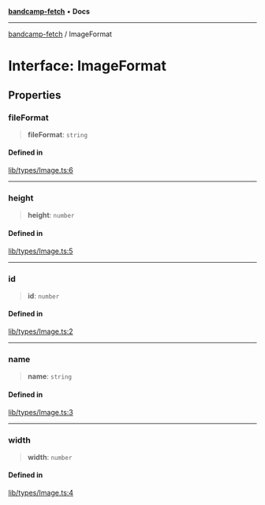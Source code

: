 [**bandcamp-fetch**](../README.md) • **Docs**

***

[bandcamp-fetch](../README.md) / ImageFormat

# Interface: ImageFormat

## Properties

### fileFormat

> **fileFormat**: `string`

#### Defined in

[lib/types/Image.ts:6](https://github.com/patrickkfkan/bandcamp-fetch/blob/d7908af6ae5080a27ddea05f2631b8fc5129d64d/src/lib/types/Image.ts#L6)

***

### height

> **height**: `number`

#### Defined in

[lib/types/Image.ts:5](https://github.com/patrickkfkan/bandcamp-fetch/blob/d7908af6ae5080a27ddea05f2631b8fc5129d64d/src/lib/types/Image.ts#L5)

***

### id

> **id**: `number`

#### Defined in

[lib/types/Image.ts:2](https://github.com/patrickkfkan/bandcamp-fetch/blob/d7908af6ae5080a27ddea05f2631b8fc5129d64d/src/lib/types/Image.ts#L2)

***

### name

> **name**: `string`

#### Defined in

[lib/types/Image.ts:3](https://github.com/patrickkfkan/bandcamp-fetch/blob/d7908af6ae5080a27ddea05f2631b8fc5129d64d/src/lib/types/Image.ts#L3)

***

### width

> **width**: `number`

#### Defined in

[lib/types/Image.ts:4](https://github.com/patrickkfkan/bandcamp-fetch/blob/d7908af6ae5080a27ddea05f2631b8fc5129d64d/src/lib/types/Image.ts#L4)
